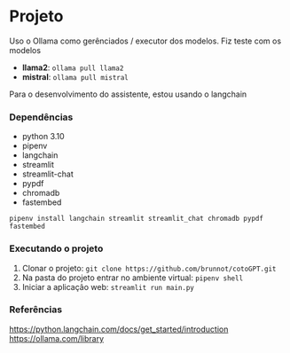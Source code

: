 # Projeto
Uso o Ollama como gerênciados / executor dos modelos.
Fiz teste com os modelos
* **llama2**:   `ollama pull llama2`
* **mistral**:  `ollama pull mistral` 

Para o desenvolvimento do assistente, estou usando o langchain

### Dependências
* python 3.10
* pipenv
* langchain
* streamlit
* streamlit-chat
* pypdf
* chromadb
* fastembed

`pipenv install langchain streamlit streamlit_chat chromadb pypdf fastembed`

### Executando o projeto

 1. Clonar o projeto: `git clone https://github.com/brunnot/cotoGPT.git`
 2. Na pasta do projeto entrar no ambiente virtual: `pipenv shell`
 3. Iniciar a aplicação web: `streamlit run main.py`

### Referências
https://python.langchain.com/docs/get_started/introduction
https://ollama.com/library
